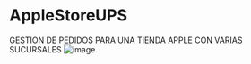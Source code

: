 # AppleStoreUPS
GESTION DE PEDIDOS PARA UNA TIENDA APPLE CON VARIAS SUCURSALES
![image](https://user-images.githubusercontent.com/34029409/58840962-6359f180-862d-11e9-882c-862f2544bef5.png)
